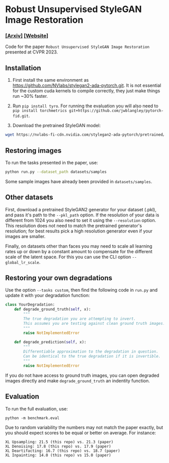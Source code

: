 # Robust Unsupervised StyleGAN Image Restoration
### [[Arxiv]](https://arxiv.org/abs/2302.06733) [[Website]](https://lvsn.github.io/RobustUnsupervised/)

Code for the paper `Robust Unsupervised StyleGAN Image Restoration` presented at CVPR 2023. 

## Installation

1) First install the same environment as https://github.com/NVlabs/stylegan2-ada-pytorch.git. It is not essential for the custom cuda kernels to compile correctly, they just make things run ~30% faster.

2) Run `pip install tyro`. For running the evaluation you will also need to `pip install torchmetrics git+https://github.com/jwblangley/pytorch-fid.git`.

2) Download the pretrained StyleGAN model:
```bash
wget https://nvlabs-fi-cdn.nvidia.com/stylegan2-ada-pytorch/pretrained/ffhq.pkl -O pretrained/ffhq.pkl
```
## Restoring images

To run the tasks presented in the paper, use:

```bash 
python run.py --dataset_path datasets/samples
```

Some sample images have already been provided in `datasets/samples`.

## Other datasets
First, download a pretrained StyleGAN2 generator for your dataset (.pkl), and pass it's path to the `--pkl_path` option.
If the resolution of your data is different from 1024 you also need to set it using the `--resolution` option.
This resolution does not need to match the pretrained generator's resolution; for best results pick a high resolution generator even if your images are smaller. 

Finally, on datasets other than faces you may need to scale all learning rates up or down by a constant amount to compensate for the different scale of the latent space. For this you can use the CLI option `--global_lr_scale`.

## Restoring your own degradations
Use the option `--tasks custom`, then find the following code in `run.py` and update it with your degradation function:

```python
class YourDegradation:
    def degrade_ground_truth(self, x):
        """
        The true degradation you are attempting to invert.
        This assumes you are testing against clean ground truth images.
        """
        raise NotImplementedError
    
    def degrade_prediction(self, x):
        """
        Differentiable approximation to the degradation in question. 
        Can be identical to the true degradation if it is invertible.
        """
        raise NotImplementedError
```
If you do not have access to ground truth images, you can open degraded images directly and make `degrade_ground_truth` an indentity function.

## Evaluation
To run the full evaluation, use: 
```
python -m benchmark.eval
```
Due to random variability the numbers may not match the paper exactly, but you should expect scores to be equal or better on average. For instance:
```
XL Upsampling: 21.5 (this repo) vs. 21.3 (paper)
XL Denoising: 17.8 (this repo) vs. 17.9 (paper)
XL Deartifacting: 16.7 (this repo) vs. 18.7 (paper)
XL Inpainting: 14.0 (this repo) vs 15.0 (paper)
```
